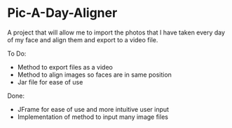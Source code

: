# Pic-A-Day-Aligner
A project that will allow me to import the photos that I have taken every day of my face and align them and export to a video file.

To Do:
- Method to export files as a video
- Method to align images so faces are in same position
- Jar file for ease of use

Done:
- JFrame for ease of use and more intuitive user input
- Implementation of method to input many image files
